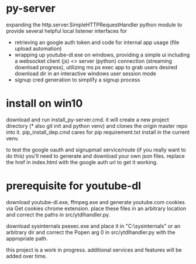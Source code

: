 # py-server

expanding the http.server.SimpleHTTPRequestHandler python module to provide several helpful local listener interfaces for
- retrieving an google auth token and code for internal app usage (file upload automation)
- wrapping up youtube-dl.exe on windows, providing a simple ui including a websocket client (js) <> server (python) connection (streaming download progress), utilizing ms ps exec app to grab users desired download dir in an interactive windows user session mode
- signup cred generation to simplify a signup process

# install on win10

download and run install_py-server.cmd. it will create a new project directory (* also git init and python venv) and clones the origin master repo into it. pip_install_dep.cmd cares for pip requirement.txt install in the current venv.

to test the google oauth and signupmail service/route (if you really want to do this) you'll need to generate and download your own json files. replace the href in index.html with the google auth url to get it working. 

# prerequisite for youtube-dl

download youtube-dl.exe, ffmpeg.exe and generate youtube.com cookies via Get cookies chrome extension. place these files in an arbitrary location and correct the paths in src/ytdlhandler.py.

download sysinternals psexec.exe and place it in "C:\sysinternals\" or an arbitrary dir and correct the Popen arg 0 in src/ytdlhandler.py with the appropriate path.

this project is a work in progress. additional services and features will be added over time.
